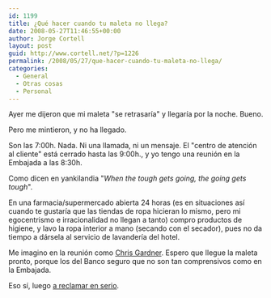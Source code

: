 ```yaml
---
id: 1199
title: ¿Qué hacer cuando tu maleta no llega?
date: 2008-05-27T11:46:55+00:00
author: Jorge Cortell
layout: post
guid: http://www.cortell.net/?p=1226
permalink: /2008/05/27/que-hacer-cuando-tu-maleta-no-llega/
categories:
  - General
  - Otras cosas
  - Personal
---
```

Ayer me dijeron que mi maleta "se retrasaría" y llegaría por la noche. Bueno.

Pero me mintieron, y no ha llegado.

Son las 7:00h. Nada. Ni una llamada, ni un mensaje. El "centro de atención al cliente" está cerrado hasta las 9:00h., y yo tengo una reunión en la Embajada a las 8:30h.

Como dicen en yankilandia "_When the tough gets going, the going gets tough_".

En una farmacia/supermercado abierta 24 horas (es en situaciones así cuando te gustaría que las tiendas de ropa hicieran lo mismo, pero mi egocentrismo e irracionalidad no llegan a tanto) compro productos de higiene, y lavo la ropa interior a mano (secando con el secador), pues no da tiempo a dársela al servicio de lavandería del hotel.

Me imagino en la reunión como <a title="The Pursuit of Happiness" href="http://www.imdb.com/title/tt0454921/" target="_blank">Chris Gardner</a>. Espero que llegue la maleta pronto, porque los del Banco seguro que no son tan comprensivos como en la Embajada.

Eso sí, luego <a title="Info en foro de viajes" href="http://www.losviajeros.com/index.php?name=Forums&file=viewtopic&t=4461" target="_blank">a reclamar en serio</a>.